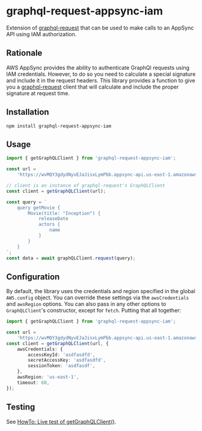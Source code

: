 # graphql-request-appsync-iam

Extension of [graphql-request](https://github.com/prisma-labs/graphql-request) that can be used to make calls to an AppSync API using IAM authorization.

## Rationale

AWS AppSync provides the ability to authenticate GraphQl requests using IAM
credentials. However, to do so you need to calculate a special signature and
include it in the request headers. This library provides a function to give you
a [graphql-request](https://github.com/prisma-labs/graphql-request) client that
will calculate and include the proper signature at request time.

## Installation

```
npm install graphql-request-appsync-iam
```

## Usage

```ts
import { getGraphQLClient } from 'graphql-request-appsync-iam';

const url =
    'https://wvMQY3gdydNyvEJaJisxLymPbb.appsync-api.us-east-1.amazonaws.com/graphql';

// client is an instance of graphql-request's GraphQLClient
const client = getGraphQLClient(url);

const query = `
    query getMovie {
        Movie(title: "Inception") {
            releaseDate
            actors {
                name
            }
        }
    }
`;
const data = await graphQLClient.request(query);
```

## Configuration

By default, the library uses the credentials and region specified in the global
`AWS.config` object. You can override these settings via the `awsCredentials`
and `awsRegion` options. You can also pass in any other options to
`GraphQLClient`'s constructor, except for `fetch`. Putting that all together:

```ts
import { getGraphQLClient } from 'graphql-request-appsync-iam';

const url =
    'https://wvMQY3gdydNyvEJaJisxLymPbb.appsync-api.us-east-1.amazonaws.com/graphql';
const client = getGraphQLClient(url, {
    awsCredentials: {
        accessKeyId: 'asdfasdfd',
        secretAccessKey: 'asdfasdfd',
        sessionToken: 'asdfasdf',
    },
    awsRegion: 'us-east-1',
    timeout: 60,
});
```
## Testing

See [HowTo: Live test of getGraphQLClient()](./test-stack/README.md).
